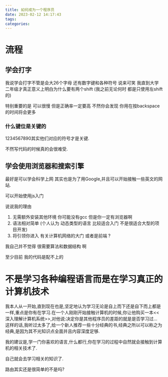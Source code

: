 ```yaml
---
title: 如何成为一个程序员
date: 2023-02-12 14:17:43
tags:
categories:
---
```


# 流程

## 学会打字 

我说学会打字不管是会大26个字母 还有数字键和各种符号 说来可笑 我直到大学二年级才真正意义上明白为什么要有两个shift (我之前无论何时 都是只使用左shift的)

特别重要的是 可以很慢 但是正确率一定要高 不然你会发现 你用在按backspace的时间将会更多 

### 什么键位是关键的



1234567890其实他们对应的符号才是关键.

不然写代码的时候真的会很难受.

## 学会使用浏览器和搜索引擎

最好是可以学会科学上网 其实也是为了用Google,并且可以开始接触一些英文的网站.



可以开始使用js入门 

说说我的理由

1.   无需额外安装其他环境 你可能没有gcc 但是你一定有浏览器啊
2.   语法相对简单 (个人认为 动态类型的语言 比较适合入门 不是很适合大型的项目开发)
3.   将引领你进入 有关计算机网络的大门 或者是前端 ? 



我自己并不觉得 很需要算法和数据结构 啊 

至少目前 我的代码是配不上的 





# 不是学习各种编程语言而是在学习真正的计算机技术

我本人从一开始,直到现在也是,坚定地认为学习无论是自上而下还是自下而上都是一样,重点是你有在学习.在一个人刚刚开始接触计算机的时候,你让他购买一本<<深入理解计算机系统>>,对他说:决定你是其他程序员的差距的就是是否学习过… 这样的话,我听过太多了,给一个新人推荐一些十分经典的书,经典之所以可以称之为经典,是因为其不光知识点全面并且内容深度足够.

我的建议是,学一门你喜欢的语言,什么都行,你在学习的过程中自然就会接触到计算机的相关技术了. 

自己就会去学习相关的知识了. 



路由其实还是很简单的不是吗? 



















